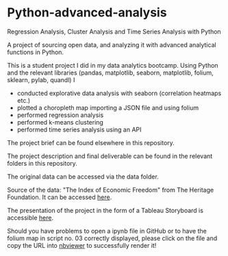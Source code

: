 # Python-advanced-analysis
Regression Analysis, Cluster Analysis and Time Series Analysis with Python

A project of sourcing open data, and analyzing it with advanced analytical functions in Python.

This is a student project I did in my data analytics bootcamp. Using Python and the relevant libraries (pandas, matplotlib, seaborn, matplotlib, folium, sklearn, pylab, quandl) I

- conducted explorative data analysis with seaborn (correlation heatmaps etc.)
- plotted a choropleth map importing a JSON file and using folium
- performed regression analysis
- performed k-means clustering
- performed time series analysis using an API

The project brief can be found elsewhere in this repository.

The project description and final deliverable can be found in the relevant folders in this repository.

The original data can be accessed via the data folder.

Source of the data: &quot;The Index of Economic Freedom&quot; from The Heritage Foundation. It can be accessed [here](https://www.heritage.org/index/explore?view=by-region-country-year&amp;u=637862049388246293).

The presentation of the project in the form of a Tableau Storyboard is accessible [here](https://public.tableau.com/app/profile/verena.diersch/viz/IndexofEconomicFreedomAnalysis/EvaluatingtheIndexofEconomicFreedom?publish=yes).

Should you have problems to open a ipynb file in GitHub or to have the folium map in script no. 03 correctly displayed, please click on the file and copy the URL into [nbviewer](https://nbviewer.org/) to successfully render it!
